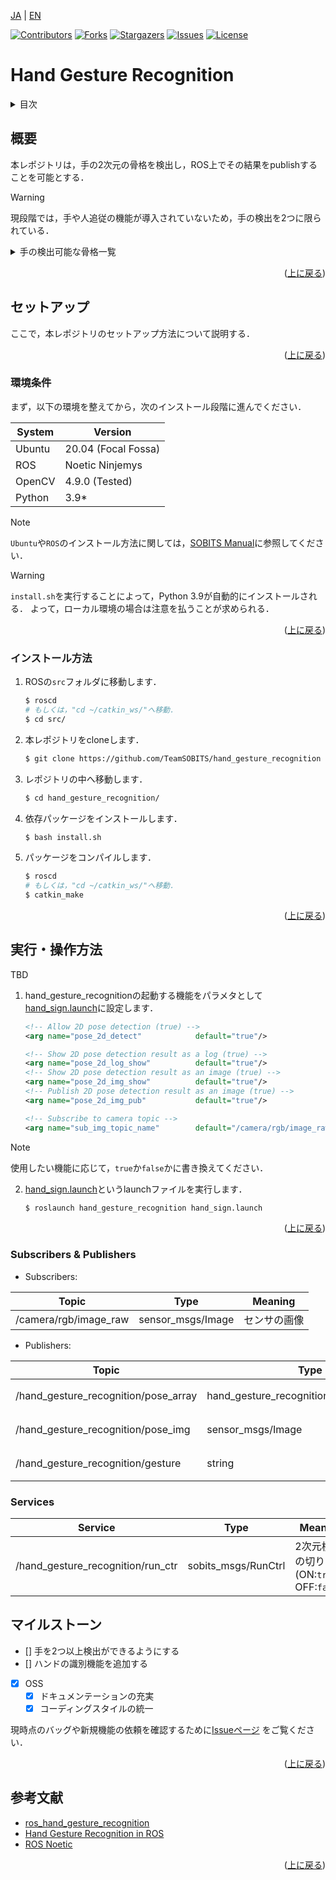 <a name="readme-top"></a>

[JA](README.md) | [EN](README.en.md)

[![Contributors][contributors-shield]][contributors-url]
[![Forks][forks-shield]][forks-url]
[![Stargazers][stars-shield]][stars-url]
[![Issues][issues-shield]][issues-url]
[![License][license-shield]][license-url]

# Hand Gesture Recognition

<!-- 目次 -->
<details>
  <summary>目次</summary>
  <ol>
    <li>
      <a href="#概要">概要</a>
    </li>
    <li>
      <a href="#環境構築">環境構築</a>
      <ul>
        <li><a href="#環境条件">環境条件</a></li>
        <li><a href="#インストール方法">インストール方法</a></li>
      </ul>
    </li>
    <li>
    　<a href="#実行操作方法">実行・操作方法</a>
    </li>
    <li><a href="#マイルストーン">マイルストーン</a></li>
    <!-- <li><a href="#contributing">Contributing</a></li> -->
    <!-- <li><a href="#license">License</a></li> -->
    <li><a href="#参考文献">参考文献</a></li>
  </ol>
</details>



<!-- レポジトリの概要 -->
## 概要

本レポジトリは，手の2次元の骨格を検出し，ROS上でその結果をpublishすることを可能とする．

> [!WARNING]
> 現段階では，手や人追従の機能が導入されていないため，手の検出を2つに限られている．

<details>
<summary>手の検出可能な骨格一覧</summary>

| ID | Varible | Hand Part
| --- | --- | --- |
| 0  | wrist             | wrist |
| 1  | thumb_cmc         | thumb carpometacarpal |
| 2  | thumb_mcp         | thumb metacarpophalangeal |
| 3  | thumb_ip          | thumb interphalangeal |
| 4  | thumb_tip         | thumb tip |
| 5  | index_finger_mcp  | index finger metacarpophalangeal |
| 6  | index_finger_pip  | index finger proximal inter-phalangeal |
| 7  | index_finger_dip  | index finger distal interphalangeal |
| 8  | index_finger_tip  | index finger tip |
| 9  | middle_finger_mcp | middle finger metacarpophalangeal |
| 10 | middle_finger_pip | middle finger proximal inter-phalangeal |
| 11 | middle_finger_dip | middle finger distal interphalangeal |
| 12 | middle_finger_tip | middle finger tip |
| 13 | ring_finger_mcp   | ring finger metacarpophalangeal |
| 14 | ring_finger_pip   | ring finger proximal inter-phalangeal |
| 15 | ring_finger_dip   | ring finger distal interphalangeal |
| 16 | ring_finger_tip   | ring finger tip |
| 17 | pinky_mcp         | pinky metacarpophalangeal |
| 18 | pinky_pip         | pinky proximal inter-phalangeal |
| 19 | pinky_dip         | pinky distal interphalangeal |
| 20 | pinky_tip         | pinky tip |

![MediaPipe Hand landmark](https://developers.google.com/static/mediapipe/images/solutions/hand-landmarks.png)

</details>

<p align="right">(<a href="#readme-top">上に戻る</a>)</p>


<!-- セットアップ -->
## セットアップ

ここで，本レポジトリのセットアップ方法について説明する．

<p align="right">(<a href="#readme-top">上に戻る</a>)</p>


### 環境条件

まず，以下の環境を整えてから，次のインストール段階に進んでください．

| System  | Version |
| ------------- | ------------- |
| Ubuntu | 20.04 (Focal Fossa) |
| ROS | Noetic Ninjemys |
| OpenCV | 4.9.0 (Tested) |
| Python | 3.9* |

> [!NOTE]
> `Ubuntu`や`ROS`のインストール方法に関しては，[SOBITS Manual](https://github.com/TeamSOBITS/sobits_manual#%E9%96%8B%E7%99%BA%E7%92%B0%E5%A2%83%E3%81%AB%E3%81%A4%E3%81%84%E3%81%A6)に参照してください．

> [!WARNING]
> `install.sh`を実行することによって，Python 3.9が自動的にインストールされる．
よって，ローカル環境の場合は注意を払うことが求められる．

<p align="right">(<a href="#readme-top">上に戻る</a>)</p>


### インストール方法

1. ROSの`src`フォルダに移動します．
   ```sh
   $ roscd
   # もしくは，"cd ~/catkin_ws/"へ移動．
   $ cd src/
   ```
2. 本レポジトリをcloneします．
   ```sh
   $ git clone https://github.com/TeamSOBITS/hand_gesture_recognition
   ```
3. レポジトリの中へ移動します．
   ```sh
   $ cd hand_gesture_recognition/
   ```
4. 依存パッケージをインストールします．
   ```sh
   $ bash install.sh
   ```
5. パッケージをコンパイルします．
   ```sh
   $ roscd
   # もしくは，"cd ~/catkin_ws/"へ移動．
   $ catkin_make
   ```

<p align="right">(<a href="#readme-top">上に戻る</a>)</p>


<!-- 実行・操作方法 -->
## 実行・操作方法

TBD

1. hand_gesture_recognitionの起動する機能をパラメタとして[hand_sign.launch](launch/hand_sign.launch)に設定します．
   ```xml
   <!-- Allow 2D pose detection (true) -->
   <arg name="pose_2d_detect"            default="true"/>

   <!-- Show 2D pose detection result as a log (true) -->
   <arg name="pose_2d_log_show"          default="true"/>
   <!-- Show 2D pose detection result as an image (true) -->
   <arg name="pose_2d_img_show"          default="true"/>
   <!-- Publish 2D pose detection result as an image (true) -->
   <arg name="pose_2d_img_pub"           default="true"/>

   <!-- Subscribe to camera topic -->
   <arg name="sub_img_topic_name"        default="/camera/rgb/image_raw"/>
   ```

> [!NOTE]
> 使用したい機能に応じて，`true`か`false`かに書き換えてください．

2. [hand_sign.launch](launch/hand_sign.launch)というlaunchファイルを実行します．
   ```sh
   $ roslaunch hand_gesture_recognition hand_sign.launch
   ```

<p align="right">(<a href="#readme-top">上に戻る</a>)</p>


### Subscribers & Publishers

- Subscribers:

| Topic | Type | Meaning |
| --- | --- | --- |
| /camera/rgb/image_raw | sensor_msgs/Image | センサの画像 |

- Publishers:

| Topic | Type | Meaning |
| --- | --- | --- |
| /hand_gesture_recognition/pose_array | hand_gesture_recognition/KeyPoint2DArray | 2次元の骨格情報 |
| /hand_gesture_recognition/pose_img   | sensor_msgs/Image                        | 2次元の骨格画像 |
| /hand_gesture_recognition/gesture    | string                                   | ジェスチャー結果  |


### Services

| Service | Type | Meaning |
| --- | --- | --- |
| /hand_gesture_recognition/run_ctr | sobits_msgs/RunCtrl | 2次元検出の切り替え(ON:`true`, OFF:`false`) |


<!-- マイルストーン -->
## マイルストーン

- [] 手を2つ以上検出ができるようにする
- [] ハンドの識別機能を追加する
- [x] OSS
    - [x] ドキュメンテーションの充実
    - [x] コーディングスタイルの統一

現時点のバッグや新規機能の依頼を確認するために[Issueページ][issues-url] をご覧ください．

<p align="right">(<a href="#readme-top">上に戻る</a>)</p>


<!-- CONTRIBUTING -->
<!-- ## Contributing

Contributions are what make the open source community such an amazing place to learn, inspire, and create. Any contributions you make are **greatly appreciated**.

If you have a suggestion that would make this better, please fork the repo and create a pull request. You can also simply open an issue with the tag "enhancement".
Don't forget to give the project a star! Thanks again!

1. Fork the Project
2. Create your Feature Branch (`git checkout -b feature/AmazingFeature`)
3. Commit your Changes (`git commit -m 'Add some AmazingFeature'`)
4. Push to the Branch (`git push origin feature/AmazingFeature`)
5. Open a Pull Request

<p align="right">(<a href="#readme-top">上に戻る</a>)</p> -->


<!-- LICENSE -->
<!-- ## License

Distributed under the MIT License. See `LICENSE.txt` for more NOTErmation.

<p align="right">(<a href="#readme-top">上に戻る</a>)</p> -->


<!-- 参考文献 -->
## 参考文献

- [ros_hand_gesture_recognition](https://github.com/TrinhNC/ros_hand_gesture_recognition)
- [Hand Gesture Recognition in ROS](https://robodev.blog/hand-gesture-recognition-in-ros)
- [ROS Noetic](http://wiki.ros.org/noetic)

<p align="right">(<a href="#readme-top">上に戻る</a>)</p>



<!-- MARKDOWN LINKS & IMAGES -->
<!-- https://www.markdownguide.org/basic-syntax/#reference-style-links -->
[contributors-shield]: https://img.shields.io/github/contributors/TeamSOBITS/hand_gesture_recognition.svg?style=for-the-badge
[contributors-url]: https://github.com/TeamSOBITS/hand_gesture_recognition/graphs/contributors
[forks-shield]: https://img.shields.io/github/forks/TeamSOBITS/hand_gesture_recognition.svg?style=for-the-badge
[forks-url]: https://github.com/TeamSOBITS/hand_gesture_recognition/network/members
[stars-shield]: https://img.shields.io/github/stars/TeamSOBITS/hand_gesture_recognition.svg?style=for-the-badge
[stars-url]: https://github.com/TeamSOBITS/hand_gesture_recognition/stargazers
[issues-shield]: https://img.shields.io/github/issues/TeamSOBITS/hand_gesture_recognition.svg?style=for-the-badge
[issues-url]: https://github.com/TeamSOBITS/hand_gesture_recognition/issues
[license-shield]: https://img.shields.io/github/license/TeamSOBITS/hand_gesture_recognition.svg?style=for-the-badge
[license-url]: LICENSE